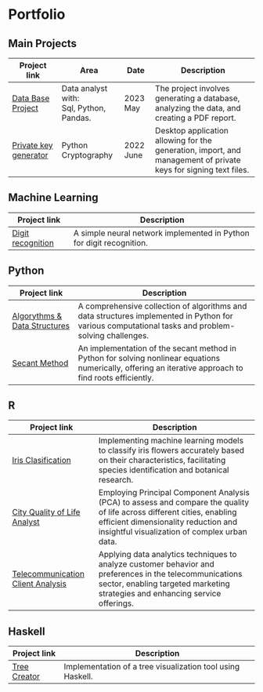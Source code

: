 # Portfolio

## Main Projects
| Project link | Area | Date | Description | 
| --- | --- | --- | --- |
| [Data Base Project](https://github.com/Saddii/DTB_proj) |Data analyst with: <br> Sql, Python, Pandas. | 2023 May | The project involves generating a database, analyzing the data, and creating a PDF report. |
| [Private key generator](https://github.com/Saddii/Python/tree/main/Key_generator_GUI) | Python Cryptography | 2022 June | Desktop application allowing for the generation, import, and management of private keys for signing text files. | 

## Machine Learning
| Project link | Description |
| --- | --- | 
| [Digit recognition](https://github.com/Saddii/Simple_Neural_Networks) | A simple neural network implemented in Python for digit recognition. | 

## Python 
| Project link | Description |
| --- | --- |
| [Algorythms & Data Structures](https://github.com/Saddii/Python/tree/main/Sort%20Algorythms%2C%20Graphs%20etc) | A comprehensive collection of algorithms and data structures implemented in Python for various computational tasks and problem-solving challenges. |
| [Secant Method](https://github.com/Saddii/Python/blob/main/Secant%20Method/Secant_Method.ipynb) |  An implementation of the secant method in Python for solving nonlinear equations numerically, offering an iterative approach to find roots efficiently. |

## R
| Project link | Description |
| --- | --- |
| [Iris Clasification](https://github.com/Saddii/R/tree/main/Raport3) | Implementing machine learning models to classify iris flowers accurately based on their characteristics, facilitating species identification and botanical research. |
| [City Quality of Life Analyst](https://github.com/Saddii/R/tree/main/Raport2)| Employing Principal Component Analysis (PCA) to assess and compare the quality of life across different cities, enabling efficient dimensionality reduction and insightful visualization of complex urban data. |
| [Telecommunication Client Analysis](https://github.com/Saddii/R/tree/main/Raport1) | Applying data analytics techniques to analyze customer behavior and preferences in the telecommunications sector, enabling targeted marketing strategies and enhancing service offerings. |

## Haskell
| Project link | Description |
| --- | --- |
| [Tree Creator](https://github.com/Saddii/Haskell/tree/main) | Implementation of a tree visualization tool using Haskell. |

